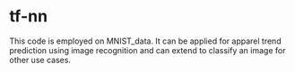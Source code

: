 # tf-nn
This code is employed on MNIST_data. It can be applied for apparel trend prediction using image recognition and can extend to classify an image for other use cases.
